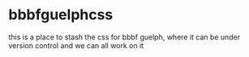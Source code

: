 bbbfguelphcss
=============

this is a place to stash the css for bbbf guelph, where it can be under version control and we can all work on it
